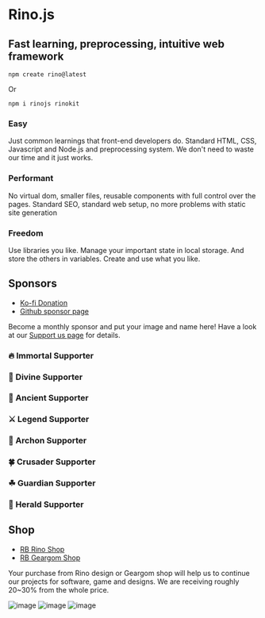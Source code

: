 # Rino.js

## Fast learning, preprocessing, intuitive web framework

```
npm create rino@latest
```

Or

```
npm i rinojs rinokit
```

### Easy

Just common learnings that front-end developers do. Standard HTML, CSS, Javascript and Node.js and preprocessing system. We don't need to waste our time and it just works.

### Performant

No virtual dom, smaller files, reusable components with full control over the pages. Standard SEO, standard web setup, no more problems with static site generation

### Freedom

Use libraries you like. Manage your important state in local storage. And store the others in variables. Create and use what you like.

## Sponsors

- [Ko-fi Donation](https://ko-fi.com/opdev1004)
- [Github sponsor page](https://github.com/sponsors/opdev1004)

Become a monthly sponsor and put your image and name here!
Have a look at our [Support us page](/Support%20us.html) for details.

### 🔥 Immortal Supporter

### 👼 Divine Supporter

### 🎻 Ancient Supporter

### ⚔ Legend Supporter

### 🌲 Archon Supporter

### 🍀 Crusader Supporter

### ☘ Guardian Supporter

### 🌱 Herald Supporter

## Shop

- [RB Rino Shop](https://www.redbubble.com/shop/ap/149559711)
- [RB Geargom Shop](https://www.redbubble.com/people/Geargom/shop)

Your purchase from Rino design or Geargom shop will help us to continue our projects for software, game and designs. We are receiving roughly 20~30% from the whole price.

![image](/assets/rino_bucket_hat.jpg)
![image](/assets/rino_desk_mat.jpg)
![image](/assets/rino_backpack.jpg)
